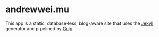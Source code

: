 # andrewwei.mu

This app is a static, database-less, blog-aware site that uses the [Jekyll](http://jekyllrb.com) generator and pipelined by [Gulp](http://gulpjs.com).
